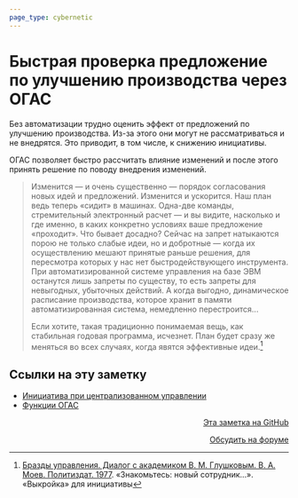 ```yaml
---
page_type: cybernetic
---
```

# Быстрая проверка предложение по улучшению производства через ОГАС

Без автоматизации трудно оценить эффект от предложений по улучшению производства. Из-за этого они могут не рассматриваться и не внедрятся. Это приводит, в том числе, к снижению инициативы.

ОГАС позволяет быстро рассчитать влияние изменений и после этого принять решение по поводу внедрения изменений.

> Изменится — и очень существенно — порядок согласования новых идей и предложений. Изменится и ускорится. Наш план ведь теперь «сидит» в машинах. Одна-две команды, стремительный электронный расчет — и вы видите, насколько и где именно, в каких конкретно условиях ваше предложение «проходит». Что бывает досадно? Сейчас на запрет натыкаются порою не только слабые идеи, но и добротные — когда их осуществлению мешают принятые раньше решения, для пересмотра которых у нас нет быстродействующего инструмента. При автоматизированной системе управления на базе ЭВМ останутся лишь запреты по существу, то есть запреты для невыгодных, убыточных действий. А когда выгодно, динамическое расписание производства, которое хранит в памяти автоматизированная система, немедленно перестроится...
>
> Если хотите, такая традиционно понимаемая вещь, как стабильная годовая программа, исчезнет. План будет сразу же меняться во всех случаях, когда явятся эффективные идеи.[^1]

[^1]:  [Бразды управления. Диалог с академиком В. М. Глушковым. В. А. Моев. Политиздат. 1977](МоевБраздыУправления1977.md). «Знакомьтесь: новый сотрудник...». «Выкройка» для инициативы


## Ссылки на эту заметку

* [Инициатива при централизованном управлении](20230205184142.md)
* [Функции ОГАС](20230129164212.md)


<p v-pre style="text-align: right">
  <a href="https://github.com/Kverde/algorithms/blob/main/source/20230205190743.md" target="_blank">
  Эта заметка на GitHub
  </a>
</p>



<p v-pre style="text-align: right">
  <a href="https://discourse.comtext.space/new-topic?title=%D0%91%D1%8B%D1%81%D1%82%D1%80%D0%B0%D1%8F%20%D0%BF%D1%80%D0%BE%D0%B2%D0%B5%D1%80%D0%BA%D0%B0%20%D0%BF%D1%80%D0%B5%D0%B4%D0%BB%D0%BE%D0%B6%D0%B5%D0%BD%D0%B8%D0%B5%20%D0%BF%D0%BE%20%D1%83%D0%BB%D1%83%D1%87%D1%88%D0%B5%D0%BD%D0%B8%D1%8E%20%D0%BF%D1%80%D0%BE%D0%B8%D0%B7%D0%B2%D0%BE%D0%B4%D1%81%D1%82%D0%B2%D0%B0%20%D1%87%D0%B5%D1%80%D0%B5%D0%B7%20%D0%9E%D0%93%D0%90%D0%A1&body=&category=algorithm" target="_blank">
  Обсудить на форуме
  </a>
</p>
